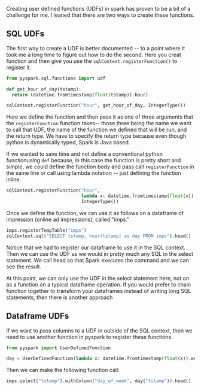 Creating user defined functions (UDFs) in spark has proven to be a bit of a challenge for me. I leaned that there are two ways to create these functions. 

## SQL UDFs

The first way to create a UDF is better documented -- to a point where it took me a long time to figure out how to do the second. Here you creat function and then give you use the `sqlContext.registerFunction()` to register it.

```python
from pyspark.sql.functions import udf

def get_hour_of_day(tstamp):
  return (datetime.fromtimestamp(float(tstamp)).hour)

sqlContext.registerFunction("hour", get_hour_of_day, IntegerType())
```

Here we define the function and then pass it as one of three arguments that the `registerFunction` function takes-- those three being the name we want to call that UDF, the name of the function we defined that will be run, and the return type. We have to specify the return type because even though python is dynamically typed, Spark is Java based.

If we wanted to save time and not define a conventional python functionusing `def` because, in this case the function is pretty short and simple, we could define the function body and pass call `registerFunction` in the same line or call using lambda notation -- just defining the function inline.

```python
sqlContext.registerFunction("hour", 
                            lambda x: datetime.fromtimestamp(float(x)).hour,
                            IntegerType())
```

Once we define the function, we can use it as follows on a dataframe of impression (online ad impressions), called "imps."

```python
imps.registerTempTable("imps")
sqlContext.sql("SELECT tstamp, hour(tstamp) as day FROM imps").head()
```

Notice that we had to register our dataframe to use it in the SQL context. Then we can use the UDF as we would in pretty much any SQL in the select statement. We call head so that Spark executes the command and we can see the result.

At this point, we can only use the UDF in the select statement here, not on as a function on a typical dataframe operation. If you would prefer to chain function together to transform your dataframes instead of writing long SQL statements, then there is another approach

## Dataframe UDFs

If we want to pass columns to a UDF in outside of the SQL context, then we need to use another function in pyspark to register these functions.  

```python
from pyspark import UserDefinedFunction

day = UserDefinedFunction(lambda x: datetime.fromtimestamp(float(x)).weekday(), IntegerType())
```

Then we can make the following function call:

```python
imps.select("tstamp").withColumn("day_of_week", day("tstamp")).head()
```
